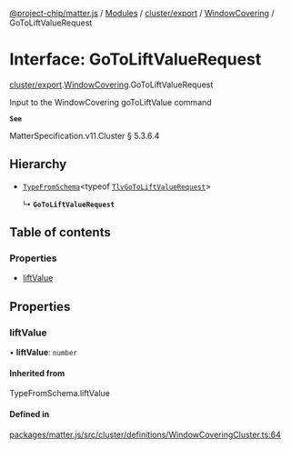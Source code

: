 [@project-chip/matter.js](../README.md) / [Modules](../modules.md) / [cluster/export](../modules/cluster_export.md) / [WindowCovering](../modules/cluster_export.WindowCovering.md) / GoToLiftValueRequest

# Interface: GoToLiftValueRequest

[cluster/export](../modules/cluster_export.md).[WindowCovering](../modules/cluster_export.WindowCovering.md).GoToLiftValueRequest

Input to the WindowCovering goToLiftValue command

**`See`**

MatterSpecification.v11.Cluster § 5.3.6.4

## Hierarchy

- [`TypeFromSchema`](../modules/tlv_export.md#typefromschema)\<typeof [`TlvGoToLiftValueRequest`](../modules/cluster_export.WindowCovering.md#tlvgotoliftvaluerequest)\>

  ↳ **`GoToLiftValueRequest`**

## Table of contents

### Properties

- [liftValue](cluster_export.WindowCovering.GoToLiftValueRequest.md#liftvalue)

## Properties

### liftValue

• **liftValue**: `number`

#### Inherited from

TypeFromSchema.liftValue

#### Defined in

[packages/matter.js/src/cluster/definitions/WindowCoveringCluster.ts:64](https://github.com/project-chip/matter.js/blob/5f71eedebdb9fa54338bde320c311bb359b7455d/packages/matter.js/src/cluster/definitions/WindowCoveringCluster.ts#L64)
